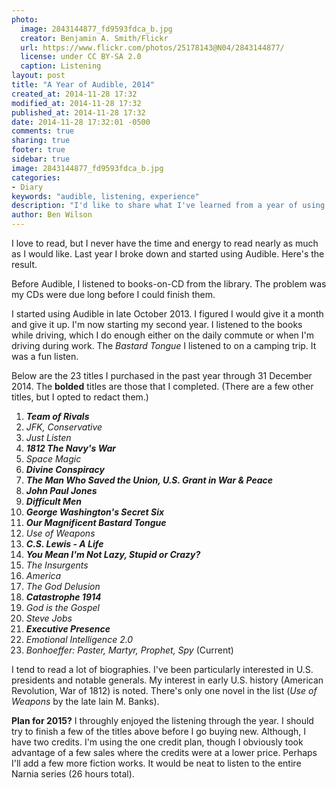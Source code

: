 ```yaml
---
photo:
  image: 2843144877_fd9593fdca_b.jpg
  creator: Benjamin A. Smith/Flickr
  url: https://www.flickr.com/photos/25178143@N04/2843144877/
  license: under CC BY-SA 2.0
  caption: Listening
layout: post
title: "A Year of Audible, 2014"
created_at: 2014-11-28 17:32
modified_at: 2014-11-28 17:32
published_at: 2014-11-28 17:32
date: 2014-11-28 17:32:01 -0500
comments: true
sharing: true
footer: true
sidebar: true
image: 2843144877_fd9593fdca_b.jpg
categories:
- Diary
keywords: "audible, listening, experience"
description: "I'd like to share what I've learned from a year of using Audible."
author: Ben Wilson
---
```

<!--Lead Paragraph-->
I love to read, but I never have the time and energy to read nearly as much as I would like. Last year I broke down and started using Audible. Here's the result.

<!-- more -->

Before Audible, I listened to books-on-CD from the library. The problem was my CDs were due long before I could finish them.

I started using Audible in late October 2013. I figured I would give it a month and give it up. I'm now starting my second year. I listened to the books while driving, which I do enough either on the daily commute or when I'm driving during work. The *Bastard Tongue* I listened to on a camping trip. It was a fun listen.

Below are the 23 titles I purchased in the past year through 31 December 2014. The **bolded** titles are those that I completed. (There are a few other titles, but I opted to redact them.)

1. ***Team of Rivals***
1. *JFK, Conservative*
1. *Just Listen*
1. ***1812 The Navy's War***
1. *Space Magic*
1. ***Divine Conspiracy***
1. ***The Man Who Saved the Union, U.S. Grant in War & Peace***
1. ***John Paul Jones***
1. ***Difficult Men***
1. ***George Washington's Secret Six***
1. ***Our Magnificent Bastard Tongue***
1. *Use of Weapons*
1. ***C.S. Lewis - A Life***
1. ***You Mean I'm Not Lazy, Stupid or Crazy?***
1. *The Insurgents*
1. *America*
1. *The God Delusion*
1. ***Catastrophe 1914***
1. *God is the Gospel*
1. *Steve Jobs*
1. ***Executive Presence***
1. *Emotional Intelligence 2.0*
1. *Bonhoeffer: Paster, Martyr, Prophet, Spy* (Current)

I tend to read a lot of biographies. I've been particularly interested in U.S. presidents and notable generals. My interest in early U.S. history (American Revolution, War of 1812) is noted. There's only one novel in the list (*Use of Weapons* by the late Iain M. Banks).

**Plan for 2015?** I throughly enjoyed the listening through the year. I should try to finish a few of the titles above before I go buying new. Although, I have two credits. I'm using the one credit plan, though I obviously took advantage of a few sales where the credits were at a lower price. Perhaps I'll add a few more fiction works. It would be neat to listen to the entire Narnia series (26 hours total).
